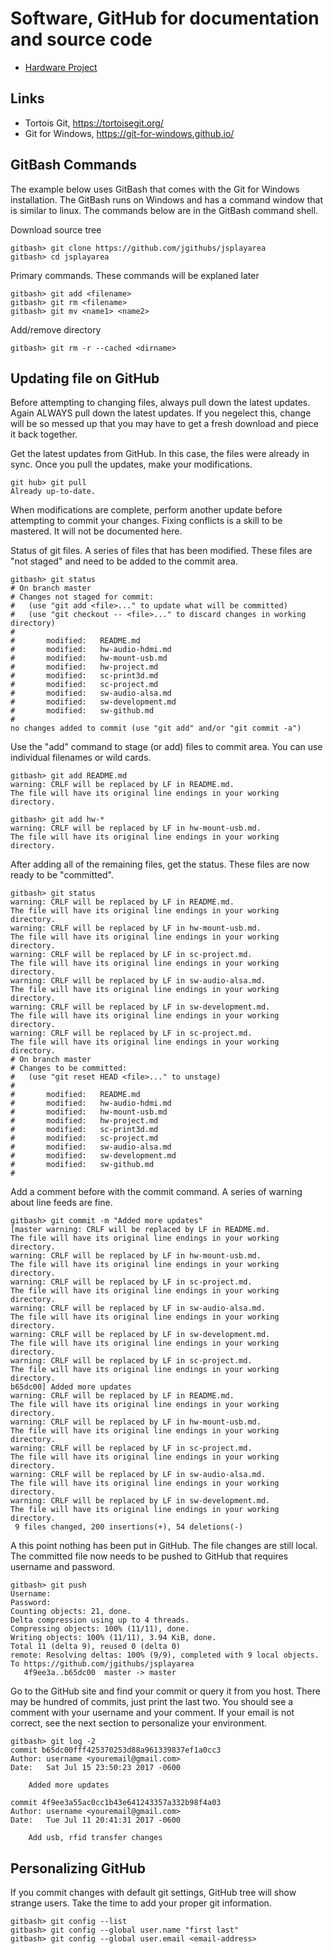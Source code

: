 # Software, GitHub for documentation and source code

* [Hardware Project](hw-project.md)

## Links
* Tortois Git, https://tortoisegit.org/
* Git for Windows, https://git-for-windows.github.io/

## GitBash Commands

The example below uses GitBash that comes with the Git for Windows installation.
The GitBash runs on Windows and has a command window that is similar to linux.
The commands below are in the GitBash command shell.

Download source tree
```
gitbash> git clone https://github.com/jgithubs/jsplayarea
gitbash> cd jsplayarea
```

Primary commands.
These commands will be explaned later
```
gitbash> git add <filename>
gitbash> git rm <filename>
gitbash> git mv <name1> <name2>
```

Add/remove directory
```
gitbash> git rm -r --cached <dirname>
```

## Updating file on GitHub

Before attempting to changing files, always pull down the latest updates.
Again ALWAYS pull down the latest updates.
If you negelect this, change will be so messed up that you may have to get a fresh download and piece it back together.

Get the latest updates from GitHub.
In this case, the files were already in sync.
Once you pull the updates, make your modifications.
```
git hub> git pull
Already up-to-date.
```

When modifications are complete, perform another update before attempting to commit your changes.
Fixing conflicts is a skill to be mastered.
It will not be documented here.

Status of git files.
A series of files that has been modified.
These files are "not staged" and need to be added to the commit area.
```
gitbash> git status
# On branch master
# Changes not staged for commit:
#   (use "git add <file>..." to update what will be committed)
#   (use "git checkout -- <file>..." to discard changes in working directory)
#
#       modified:   README.md
#       modified:   hw-audio-hdmi.md
#       modified:   hw-mount-usb.md
#       modified:   hw-project.md
#       modified:   sc-print3d.md
#       modified:   sc-project.md
#       modified:   sw-audio-alsa.md
#       modified:   sw-development.md
#       modified:   sw-github.md
#
no changes added to commit (use "git add" and/or "git commit -a")
```

Use the "add" command to stage (or add) files to commit area.
You can use individual filenames or wild cards.
```
gitbash> git add README.md
warning: CRLF will be replaced by LF in README.md.
The file will have its original line endings in your working directory.

gitbash> git add hw-*
warning: CRLF will be replaced by LF in hw-mount-usb.md.
The file will have its original line endings in your working directory.
```

After adding all of the remaining files, get the status.
These files are now ready to be "committed".
```
gitbash> git status
warning: CRLF will be replaced by LF in README.md.
The file will have its original line endings in your working directory.
warning: CRLF will be replaced by LF in hw-mount-usb.md.
The file will have its original line endings in your working directory.
warning: CRLF will be replaced by LF in sc-project.md.
The file will have its original line endings in your working directory.
warning: CRLF will be replaced by LF in sw-audio-alsa.md.
The file will have its original line endings in your working directory.
warning: CRLF will be replaced by LF in sw-development.md.
The file will have its original line endings in your working directory.
warning: CRLF will be replaced by LF in sc-project.md.
The file will have its original line endings in your working directory.
# On branch master
# Changes to be committed:
#   (use "git reset HEAD <file>..." to unstage)
#
#       modified:   README.md
#       modified:   hw-audio-hdmi.md
#       modified:   hw-mount-usb.md
#       modified:   hw-project.md
#       modified:   sc-print3d.md
#       modified:   sc-project.md
#       modified:   sw-audio-alsa.md
#       modified:   sw-development.md
#       modified:   sw-github.md
#
```

Add a comment before with the commit command.
A series of warning about line feeds are fine.
```
gitbash> git commit -m "Added more updates"
[master warning: CRLF will be replaced by LF in README.md.
The file will have its original line endings in your working directory.
warning: CRLF will be replaced by LF in hw-mount-usb.md.
The file will have its original line endings in your working directory.
warning: CRLF will be replaced by LF in sc-project.md.
The file will have its original line endings in your working directory.
warning: CRLF will be replaced by LF in sw-audio-alsa.md.
The file will have its original line endings in your working directory.
warning: CRLF will be replaced by LF in sw-development.md.
The file will have its original line endings in your working directory.
warning: CRLF will be replaced by LF in sc-project.md.
The file will have its original line endings in your working directory.
b65dc00] Added more updates
warning: CRLF will be replaced by LF in README.md.
The file will have its original line endings in your working directory.
warning: CRLF will be replaced by LF in hw-mount-usb.md.
The file will have its original line endings in your working directory.
warning: CRLF will be replaced by LF in sc-project.md.
The file will have its original line endings in your working directory.
warning: CRLF will be replaced by LF in sw-audio-alsa.md.
The file will have its original line endings in your working directory.
warning: CRLF will be replaced by LF in sw-development.md.
The file will have its original line endings in your working directory.
 9 files changed, 200 insertions(+), 54 deletions(-)
```

A this point nothing has been put in GitHub.
The file changes are still local.
The committed file now needs to be pushed to GitHub that requires username and password.
```
gitbash> git push
Username:
Password:
Counting objects: 21, done.
Delta compression using up to 4 threads.
Compressing objects: 100% (11/11), done.
Writing objects: 100% (11/11), 3.94 KiB, done.
Total 11 (delta 9), reused 0 (delta 0)
remote: Resolving deltas: 100% (9/9), completed with 9 local objects.
To https://github.com/jgithubs/jsplayarea
   4f9ee3a..b65dc00  master -> master
```

Go to the GitHub site and find your commit or query it from you host.
There may be hundred of commits, just print the last two.
You should see a comment with your username and your comment.
If your email is not correct, see the next section to personalize your environment.
```
gitbash> git log -2
commit b65dc00fff425370253d88a961339837ef1a0cc3
Author: username <youremail@gmail.com>
Date:   Sat Jul 15 23:50:23 2017 -0600

    Added more updates

commit 4f9ee3a55ac0cc1b43e641243357a332b98f4a03
Author: username <youremail@gmail.com>
Date:   Tue Jul 11 20:41:31 2017 -0600

    Add usb, rfid transfer changes
```

## Personalizing GitHub

If you commit changes with default git settings, GitHub tree will show strange users.
Take the time to add your proper git information.
```
gitbash> git config --list
gitbash> git config --global user.name "first last"
gitbash> git config --global user.email <email-address>
```

